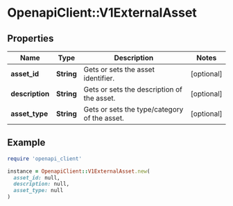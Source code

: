 # OpenapiClient::V1ExternalAsset

## Properties

| Name | Type | Description | Notes |
| ---- | ---- | ----------- | ----- |
| **asset_id** | **String** | Gets or sets the asset identifier. | [optional] |
| **description** | **String** | Gets or sets the description of the asset. | [optional] |
| **asset_type** | **String** | Gets or sets the type/category of the asset. | [optional] |

## Example

```ruby
require 'openapi_client'

instance = OpenapiClient::V1ExternalAsset.new(
  asset_id: null,
  description: null,
  asset_type: null
)
```

